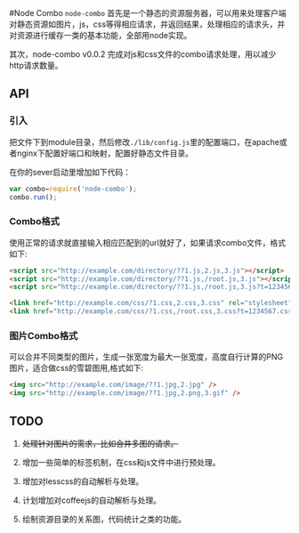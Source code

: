 #Node Combo
`node-combo` 首先是一个静态的资源服务器，可以用来处理客户端对静态资源如图片，js，css等得相应请求，并返回结果，处理相应的请求头，并对资源进行缓存一类的基本功能，全部用node实现。
  
其次，node-combo v0.0.2 完成对js和css文件的combo请求处理，用以减少http请求数量。
  
## API
  
### 引入
把文件下到module目录，然后修改`./lib/config.js`里的配置端口，在apache或者nginx下配置好端口和映射，配置好静态文件目录。
  
在你的sever启动里增加如下代码：
  
``` js
var combo=require('node-combo');
combo.run();
``` 
### Combo格式
  
使用正常的请求就直接输入相应匹配到的url就好了，如果请求combo文件，格式如下:
  
``` html
<script src="http://example.com/directory/??1.js,2.js,3.js"></script>
<script src="http://example.com/directory/??1.js,/root.js,3.js"></script>
<script src="http://example.com/directory/??1.js,/root.js,3.js?t=1234567.js"></script>
```
  
``` html
<link href="http://example.com/css/?1.css,2.css,3.css" rel="stylesheet" type="text/css">
<link href="http://example.com/css/?1.css,/root.css,3.css?t=1234567.css" rel="stylesheet" type="text/css">
```
  
### 图片Combo格式

可以合并不同类型的图片，生成一张宽度为最大一张宽度，高度自行计算的PNG图片，适合做css的雪碧图用,格式如下:
  
``` html
<img src="http://example.com/image/??1.jpg,2.jpg" />
<img src="http://example.com/image/??1.jpg,2.png,3.gif" />
```
  
## TODO
  
1. <del>处理针对图片的需求，比如合并多图的请求。</del>
  
2.  增加一些简单的标签机制，在css和js文件中进行预处理。
  
3.  增加对lesscss的自动解析与处理。
  
4.  计划增加对coffeejs的自动解析与处理。
  
5.  绘制资源目录的关系图，代码统计之类的功能。
